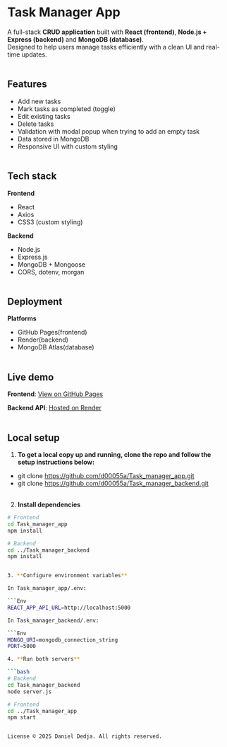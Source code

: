 # Task Manager App

A full-stack **CRUD application** built with **React (frontend)**, **Node.js + Express (backend)** and **MongoDB (database)**.<br>
Designed to help users manage tasks efficiently with a clean UI and real-time updates.<br><br>  


## Features
- Add new tasks  
- Mark tasks as completed (toggle)  
- Edit existing tasks  
- Delete tasks  
- Validation with modal popup when trying to add an empty task  
- Data stored in MongoDB  
- Responsive UI with custom styling <br><br>  


## Tech stack

**Frontend**
- React
- Axios
- CSS3 (custom styling) 

**Backend**
- Node.js
- Express.js
- MongoDB + Mongoose
- CORS, dotenv, morgan <br><br>

## Deployment

**Platforms**
- GitHub Pages(frontend)
- Render(backend)
- MongoDB Atlas(database) <br><br>

## Live demo

**Frontend**: [View on GitHub Pages](https://d00055a.github.io/Task_manager_app/)<br>

**Backend API**: [Hosted on Render](https://task-api-4e4u.onrender.com)<br><br>

## Local setup

1. **To get a local copy up and running, clone the repo and follow the setup instructions below:**

- git clone https://github.com/d00055a/Task_manager_app.git
- git clone https://github.com/d00055a/Task_manager_backend.git <br><br>

2. **Install dependencies**
   
```bash
# Frontend
cd Task_manager_app
npm install

# Backend
cd ../Task_manager_backend
npm install


3. **Configure environment variables**

In Task_manager_app/.env:

```Env
REACT_APP_API_URL=http://localhost:5000

In Task_manager_backend/.env:

```Env
MONGO_URI=mongodb_connection_string
PORT=5000

4. **Run both servers**

```bash
# Backend
cd Task_manager_backend
node server.js

# Frontend
cd ../Task_manager_app
npm start


License © 2025 Daniel Dedja. All rights reserved.

